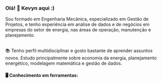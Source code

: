 ### Olá! 👋 Kevyn aqui :)

Sou formado em Engenharia Mecânica, especializado em Gestão de Projetos, e tenho experiência em análise de dados e de negócios em empresas do setor de energia, nas áreas de operação, manutenção e planejamento.

<br>
📚 Tenho perfil multidisciplinar e gosto bastante de aprender assuntos novos. Estudo principalmente sobre economia da energia, planejamento energético, modelagem matemática e gestão de dados.

#### 🖥️ Conhecimento em ferramentas:

<!--
<div style = "display: inline">
  <img src="https://icon-library.com/images/microsoft-office-365-icon/microsoft-office-365-icon-15.jpg" width = "50"/>
  <img src="https://d2j6dbq0eux0bg.cloudfront.net/images/10832271/1510966735.jpg" width = "50"/>
  <img src="https://www.loginradius.com/wp-content/uploads/2019/04/tibco-spotfire.png" width = "50"/>
  <img src="https://cdn.jsdelivr.net/gh/devicons/devicon/icons/python/python-original-wordmark.svg" width = "50"/>
  <img src="https://upload.wikimedia.org/wikipedia/commons/8/87/Sql_data_base_with_logo.png" height = "50"/>
</div>

#### 🗂️ Portfólio:
- [Análises](https://github.com/kevynnogueira/Analises/tree/main)
-->

<!--
**kevynnogueira/kevynnogueira** is a ✨ _special_ ✨ repository because its `README.md` (this file) appears on your GitHub profile.
-->
